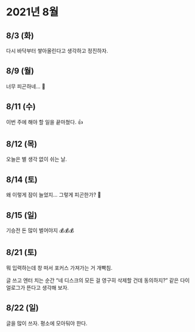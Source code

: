 # 2021년 8월

## 8/3 (화)

다시 바닥부터 쌓아올린다고 생각하고 정진하자.

## 8/9 (월)

너무 피곤하네... 🤔

## 8/11 (수)

이번 주에 해야 할 일을 끝마쳤다. 👍

## 8/12 (목)

오늘은 별 생각 없이 쉬는 날.

## 8/14 (토)

왜 이렇게 잠이 늘었지... 그렇게 피곤한가? 🤔

## 8/15 (일)

기승전 돈 많이 벌어야지 💰💰💰

## 8/21 (토)

뭐 입력하는데 창 떠서 포커스 가져가는 거 개빡침.

글 쓰고 엔터 치는 순간 “네 디스크의 모든 걸 영구히 삭제할 건데 동의하지?” 같은 다이얼로그가 뜬다고 생각해 보자.

## 8/22 (일)

글을 많이 쓰자. 평소에 모아둬야 한다.
